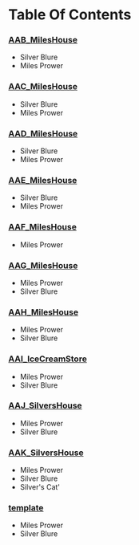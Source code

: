 # Table Of Contents

### [AAB_MilesHouse](https://meowcatheorange.github.io/Dizzy-AU/story/human-readable/AAB_MilesHouse.md)

- Silver Blure
- Miles Prower
### [AAC_MilesHouse](https://meowcatheorange.github.io/Dizzy-AU/story/human-readable/AAC_MilesHouse.md)

- Silver Blure
- Miles Prower
### [AAD_MilesHouse](https://meowcatheorange.github.io/Dizzy-AU/story/human-readable/AAD_MilesHouse.md)

- Silver Blure
- Miles Prower
### [AAE_MilesHouse](https://meowcatheorange.github.io/Dizzy-AU/story/human-readable/AAE_MilesHouse.md)

- Silver Blure
- Miles Prower
### [AAF_MilesHouse](https://meowcatheorange.github.io/Dizzy-AU/story/human-readable/AAF_MilesHouse.md)

- Miles Prower
### [AAG_MilesHouse](https://meowcatheorange.github.io/Dizzy-AU/story/human-readable/AAG_MilesHouse.md)

- Miles Prower
- Silver Blure
### [AAH_MilesHouse](https://meowcatheorange.github.io/Dizzy-AU/story/human-readable/AAH_MilesHouse.md)

- Miles Prower
- Silver Blure
### [AAI_IceCreamStore](https://meowcatheorange.github.io/Dizzy-AU/story/human-readable/AAI_IceCreamStore.md)

- Miles Prower
- Silver Blure
### [AAJ_SilversHouse](https://meowcatheorange.github.io/Dizzy-AU/story/human-readable/AAJ_SilversHouse.md)

- Miles Prower
- Silver Blure
### [AAK_SilversHouse](https://meowcatheorange.github.io/Dizzy-AU/story/human-readable/AAK_SilversHouse.md)

- Miles Prower
- Silver Blure
- Silver's Cat'
### [template](https://meowcatheorange.github.io/Dizzy-AU/story/human-readable/template.md)

- Miles Prower
- Silver Blure
